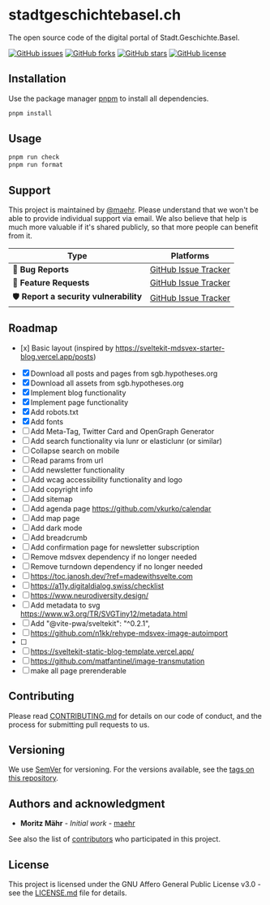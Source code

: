 # stadtgeschichtebasel.ch

The open source code of the digital portal of Stadt.Geschichte.Basel.

[![GitHub issues](https://img.shields.io/github/issues/Stadt-Geschichte-Basel/stadtgeschichtebasel.ch.svg)](https://github.com/Stadt-Geschichte-Basel/stadtgeschichtebasel.ch/issues)
[![GitHub forks](https://img.shields.io/github/forks/Stadt-Geschichte-Basel/stadtgeschichtebasel.ch.svg)](https://github.com/Stadt-Geschichte-Basel/stadtgeschichtebasel.ch/network)
[![GitHub stars](https://img.shields.io/github/stars/Stadt-Geschichte-Basel/stadtgeschichtebasel.ch.svg)](https://github.com/Stadt-Geschichte-Basel/stadtgeschichtebasel.ch/stargazers)
[![GitHub license](https://img.shields.io/github/license/Stadt-Geschichte-Basel/stadtgeschichtebasel.ch.svg)](https://github.com/Stadt-Geschichte-Basel/stadtgeschichtebasel.ch/blob/main/LICENSE.md)

## Installation

Use the package manager [pnpm](https://pnpm.io/installation) to install all dependencies.

```bash
pnpm install
```

## Usage

```bash
pnpm run check
pnpm run format
```

## Support

This project is maintained by [@maehr](https://github.com/maehr). Please understand that we won't be able to provide individual support via email. We also believe that help is much more valuable if it's shared publicly, so that more people can benefit from it.

| Type                                   | Platforms                                                                                        |
| -------------------------------------- | ------------------------------------------------------------------------------------------------ |
| 🚨 **Bug Reports**                     | [GitHub Issue Tracker](https://github.com/Stadt-Geschichte-Basel/stadtgeschichtebasel.ch/issues) |
| 🎁 **Feature Requests**                | [GitHub Issue Tracker](https://github.com/Stadt-Geschichte-Basel/stadtgeschichtebasel.ch/issues) |
| 🛡 **Report a security vulnerability** | [GitHub Issue Tracker](https://github.com/Stadt-Geschichte-Basel/stadtgeschichtebasel.ch/issues) |

## Roadmap

- [x] Basic layout (inspired by <https://sveltekit-mdsvex-starter-blog.vercel.app/posts>)
- [x] Download all posts and pages from sgb.hypotheses.org
- [x] Download all assets from sgb.hypotheses.org
- [x] Implement blog functionality
- [x] Implement page functionality
- [x] Add robots.txt
- [x] Add fonts
- [ ] Add Meta-Tag, Twitter Card and OpenGraph Generator
- [ ] Add search functionality via lunr or elasticlunr (or similar)
- [ ] Collapse search on mobile
- [ ] Read params from url
- [ ] Add newsletter functionality
- [ ] Add wcag accessibility functionality and logo
- [ ] Add copyright info
- [ ] Add sitemap
- [ ] Add agenda page <https://github.com/vkurko/calendar>
- [ ] Add map page
- [ ] Add dark mode
- [ ] Add breadcrumb
- [ ] Add confirmation page for newsletter subscription
- [ ] Remove mdsvex dependency if no longer needed
- [ ] Remove turndown dependency if no longer needed
- [ ] <https://toc.janosh.dev/?ref=madewithsvelte.com>
- [ ] <https://a11y.digitaldialog.swiss/checklist>
- [ ] <https://www.neurodiversity.design/>
- [ ] Add metadata to svg <https://www.w3.org/TR/SVGTiny12/metadata.html>
- [ ] Add "@vite-pwa/sveltekit": "^0.2.1",
- [ ] <https://github.com/n1kk/rehype-mdsvex-image-autoimport>
- [ ] <rehypeAutolinkHeadings>
- [ ] https://sveltekit-static-blog-template.vercel.app/
- [ ] https://github.com/matfantinel/image-transmutation
- [ ] make all page prerenderable

## Contributing

Please read [CONTRIBUTING.md](CONTRIBUTING.md) for details on our code of conduct, and the process for submitting pull requests to us.

## Versioning

We use [SemVer](http://semver.org/) for versioning. For the versions available, see the [tags on this repository](https://github.com/Stadt-Geschichte-Basel/stadtgeschichtebasel.ch/tags).

## Authors and acknowledgment

- **Moritz Mähr** - _Initial work_ - [maehr](https://github.com/maehr)

See also the list of [contributors](https://github.com/Stadt-Geschichte-Basel/stadtgeschichtebasel.ch/graphs/contributors) who participated in this project.

## License

This project is licensed under the GNU Affero General Public License v3.0 - see the [LICENSE.md](LICENSE.md) file for details.
